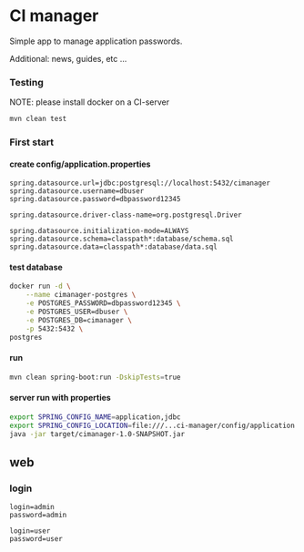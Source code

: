 # CI manager
Simple app to manage application passwords.

Additional: news, guides, etc ...

### Testing
NOTE: please install docker on a CI-server
```bash
mvn clean test
```

### First start
#### create config/application.properties
```properties
spring.datasource.url=jdbc:postgresql://localhost:5432/cimanager
spring.datasource.username=dbuser
spring.datasource.password=dbpassword12345

spring.datasource.driver-class-name=org.postgresql.Driver

spring.datasource.initialization-mode=ALWAYS
spring.datasource.schema=classpath*:database/schema.sql
spring.datasource.data=classpath*:database/data.sql
``` 

#### test database
```bash
docker run -d \
    --name cimanager-postgres \
    -e POSTGRES_PASSWORD=dbpassword12345 \
    -e POSTGRES_USER=dbuser \
    -e POSTGRES_DB=cimanager \
    -p 5432:5432 \
postgres
```

#### run
```bash
mvn clean spring-boot:run -DskipTests=true
```
#### server run with properties
```bash
export SPRING_CONFIG_NAME=application,jdbc 
export SPRING_CONFIG_LOCATION=file:///...ci-manager/config/application.properties 
java -jar target/cimanager-1.0-SNAPSHOT.jar
```

## web
### login
```
login=admin
password=admin
```
```
login=user
password=user
```
